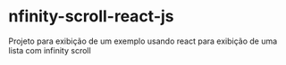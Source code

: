 # nfinity-scroll-react-js
Projeto para exibição de um exemplo usando react para exibição de uma lista com infinity scroll
